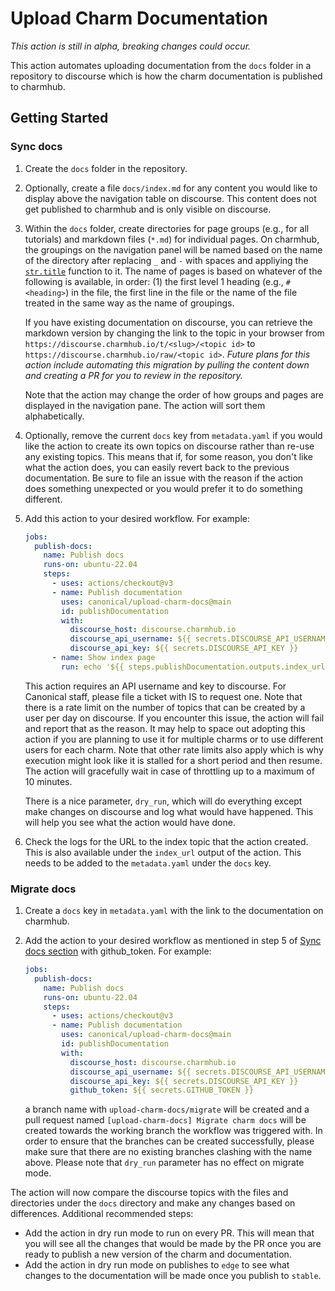 # Upload Charm Documentation

*This action is still in alpha, breaking changes could occur.*

This action automates uploading documentation from the `docs` folder in a
repository to discourse which is how the charm documentation is published to
charmhub.

## Getting Started

### Sync docs

1. Create the `docs` folder in the repository.
2. Optionally, create a file `docs/index.md` for any content you would like to
    display above the navigation table on discourse. This content does not get
    published to charmhub and is only visible on discourse.
3. Within the `docs` folder, create directories for page groups (e.g., for all
    tutorials) and markdown files (`*.md`) for individual pages. On charmhub,
    the groupings on the navigation panel will be named based on the name of
    the directory after replacing `_` and `-` with spaces and appliying the
    [`str.title`](https://docs.python.org/3/library/stdtypes.html#str.title)
    function to it. The name of pages is based on whatever of the following is
    available, in order: (1) the first level 1 heading (e.g., `# <heading>`) in
    the file, the first line in the file or the name of the file treated in the
    same way as the name of groupings.

    If you have existing documentation on discourse, you can retrieve the
    markdown version by changing the link to the topic in your browser from
    `https://discourse.charmhub.io/t/<slug>/<topic id>` to
    `https://discourse.charmhub.io/raw/<topic id>`. *Future plans for this
    action include automating this migration by pulling the content down and
    creating a PR for you to review in the repository.*

    Note that the action may change the order of how groups and pages are
    displayed in the navigation pane. The action will sort them alphabetically.
4. Optionally, remove the current `docs` key from `metadata.yaml` if you would
    like the action to create its own topics on discourse rather than re-use
    any existing topics. This means that if, for some reason, you don't like
    what the action does, you can easily revert back to the previous
    documentation. Be sure to file an issue with the reason if the action does
    something unexpected or you would prefer it to do something different.
5. Add this action to your desired workflow. For example:

    ```yaml
    jobs:
      publish-docs:
        name: Publish docs
        runs-on: ubuntu-22.04
        steps:
          - uses: actions/checkout@v3
          - name: Publish documentation
            uses: canonical/upload-charm-docs@main
            id: publishDocumentation
            with:
              discourse_host: discourse.charmhub.io
              discourse_api_username: ${{ secrets.DISCOURSE_API_USERNAME }}
              discourse_api_key: ${{ secrets.DISCOURSE_API_KEY }}
          - name: Show index page
            run: echo '${{ steps.publishDocumentation.outputs.index_url }}'
    ```

    This action requires an API username and key to discourse. For Canonical
    staff, please file a ticket with IS to request one. Note that there is a
    rate limit on the number of topics that can be created by a user per day on
    discourse. If you encounter this issue, the action will fail and report
    that as the reason. It may help to space out adopting this action if you
    are planning to use it for multiple charms or to use different users for
    each charm. Note that other rate limits also apply which is why execution
    might look like it is stalled for a short period and then resume. The
    action will gracefully wait in case of throttling up to a maximum of 10
    minutes.

    There is a nice parameter, `dry_run`, which will do everything except
    make changes on discourse and log what would have happened. This will help
    you see what the action would have done.
6. Check the logs for the URL to the index topic that the action created. This
    is also available under the `index_url` output of the action. This needs to
    be added to the `metadata.yaml` under the `docs` key.

### Migrate docs

1. Create a `docs` key in `metadata.yaml` with the link to the documentation on
    charmhub.
2. Add the action to your desired workflow as mentioned in step 5 of
    [Sync docs section](#sync-docs) with github_token. For example:

    ```yaml
    jobs:
      publish-docs:
        name: Publish docs
        runs-on: ubuntu-22.04
        steps:
          - uses: actions/checkout@v3
          - name: Publish documentation
            uses: canonical/upload-charm-docs@main
            id: publishDocumentation
            with:
              discourse_host: discourse.charmhub.io
              discourse_api_username: ${{ secrets.DISCOURSE_API_USERNAME }}
              discourse_api_key: ${{ secrets.DISCOURSE_API_KEY }}
              github_token: ${{ secrets.GITHUB_TOKEN }}
    ```

    a branch name with `upload-charm-docs/migrate` will be created and a pull
    request named `[upload-charm-docs] Migrate charm docs` will be created
    towards the working branch the workflow was triggered with.
    In order to ensure that the branches can be created successfully, please
    make sure that there are no existing branches clashing with the name above.
    Please note that `dry_run` parameter has no effect on migrate mode.

The action will now compare the discourse topics with the files and directories
under the `docs` directory and make any changes based on differences.
Additional recommended steps:

* Add the action in dry run mode to run on every PR. This will mean that you
  will see all the changes that would be made by the PR once you are ready to
  publish a new version of the charm and documentation.
* Add the action in dry run mode on publishes to `edge` to see what changes to
  the documentation will be made once you publish to `stable`.
